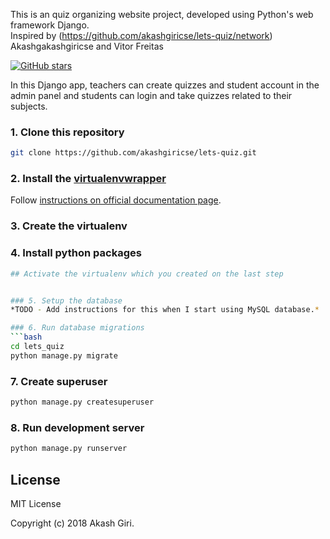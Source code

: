
This is an  quiz organizing website project, developed using Python's web framework Django.<br>
Inspired by (https://github.com/akashgiricse/lets-quiz/network) Akashgakashgiricse and Vitor Freitas



[![GitHub stars](https://img.shields.io/github/stars/akashgiricse/lets-quiz.svg)](https://github.com/Myneequaye/django-examination/stargazers)

In this Django app, teachers can create quizzes and student account in the admin panel and students can login and take quizzes related to their subjects.



### 1. Clone this repository
```bash
git clone https://github.com/akashgiricse/lets-quiz.git

```

### 2. Install the [virtualenvwrapper](https://virtualenvwrapper.readthedocs.io/)
Follow [instructions on official documentation page](https://virtualenvwrapper.readthedocs.io/en/latest/install.html).

### 3. Create the virtualenv

### 4. Install python packages
```bash
## Activate the virtualenv which you created on the last step


### 5. Setup the database
*TODO - Add instructions for this when I start using MySQL database.*

### 6. Run database migrations
```bash
cd lets_quiz
python manage.py migrate
```

### 7. Create superuser
```bash
python manage.py createsuperuser
```

### 8. Run development server
```bash
python manage.py runserver
```

## License
MIT License

Copyright (c) 2018 Akash Giri.
